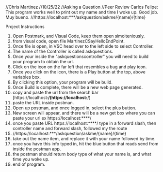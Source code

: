 //Chris Martinez
//10/25/22
//Asking a Question
//Peer Review Carlos Felipe: This program works well to print out my name and time I woke up. Good job. Muy bueno.
///https://localhost:***/askquestion/askme/{name}/{time}

Project Instructions

1. Open Postmark, and Visual Code, keep them open simolteniously.
2. from visual code, open file MartinezCSayHelloEndPoint.
3. Once file is open, in VSC head over to the left side to select Controller.
4. The name of the Controller is called askquestions.
5. Once your inside the "askquestionscontroller" you will need to build your program to obtain the url.
6. Click on the icon on the far left that resembles a bug and play icon.
7. Once you click on the icon, there is a Play button at the top, above variables box.
8. By clicking this option, your program will be build.
9. Once Build is complete, there will be a new web page generated.
10. copy and paste the url from the search bar [https://localhost:****/(https://localhost:****/)
11. paste the URL inside postman.
12. Open up postman, and once logged in, select the plus button.
13. New screen will appear, and there will be a new get box where you can paste your url ex https://localhost:****/
14. once you paste URL https://localhost:****/ type in a forward slash, then controller name and forward slash, followed my the route
15. //https://localhost:***/askquestion/askme/{name}/{time}
16. take out the name item, and replace it with your name followed by time. 
17. once you have this info typed in, hit the blue button that reads send from inside the postman app.
18. the postman should return body type of what your name is, and what time you woke up. 
19. end of program. 

